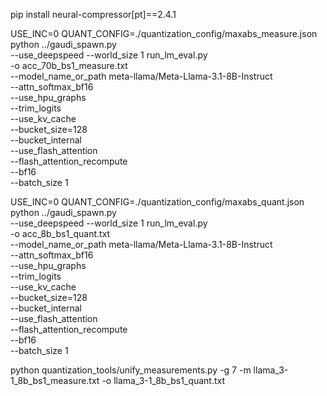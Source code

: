 pip install neural-compressor[pt]==2.4.1


 USE_INC=0  QUANT_CONFIG=./quantization_config/maxabs_measure.json python ../gaudi_spawn.py \
--use_deepspeed --world_size 1 run_lm_eval.py \
-o acc_70b_bs1_measure.txt \
--model_name_or_path meta-llama/Meta-Llama-3.1-8B-Instruct \
--attn_softmax_bf16 \
--use_hpu_graphs \
--trim_logits \
--use_kv_cache \
--bucket_size=128 \
--bucket_internal \
--use_flash_attention \
--flash_attention_recompute \
--bf16 \
--batch_size 1 



 USE_INC=0  QUANT_CONFIG=./quantization_config/maxabs_quant.json python ../gaudi_spawn.py \
--use_deepspeed --world_size 1 run_lm_eval.py \
-o acc_8b_bs1_quant.txt \
--model_name_or_path meta-llama/Meta-Llama-3.1-8B-Instruct \
--attn_softmax_bf16 \
--use_hpu_graphs \
--trim_logits \
--use_kv_cache \
--bucket_size=128 \
--bucket_internal \
--use_flash_attention \
--flash_attention_recompute \
--bf16 \
--batch_size 1

python quantization_tools/unify_measurements.py -g 7 -m llama_3-1_8b_bs1_measure.txt
 -o llama_3-1_8b_bs1_quant.txt
